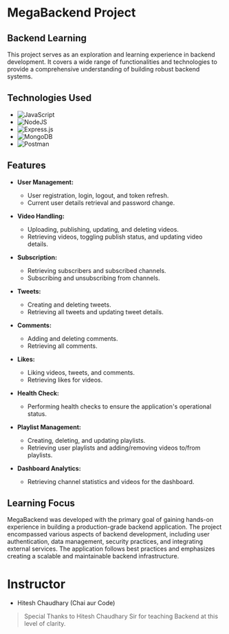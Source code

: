 

# MegaBackend Project

## Backend Learning
This project serves as an exploration and learning experience in backend development. It covers a wide range of functionalities and technologies to provide a comprehensive understanding of building robust backend systems.

## Technologies Used
- ![JavaScript](https://img.shields.io/badge/JavaScript-F7DF1E?style=for-the-badge&logo=javascript&logoColor=black)
- ![NodeJS](https://img.shields.io/badge/Node.js-43853D?style=for-the-badge&logo=node.js&logoColor=white)
- ![Express.js](https://img.shields.io/badge/Express.js-404D59?style=for-the-badge) 
- ![MongoDB](https://img.shields.io/badge/MongoDB-4EA94B?style=for-the-badge&logo=mongodb&logoColor=white)
- ![Postman](https://img.shields.io/badge/Postman-FF6C37?style=for-the-badge&logo=postman&logoColor=white)

## Features
- **User Management:**
  - User registration, login, logout, and token refresh.
  - Current user details retrieval and password change.

- **Video Handling:**
  - Uploading, publishing, updating, and deleting videos.
  - Retrieving videos, toggling publish status, and updating video details.

- **Subscription:**
  - Retrieving subscribers and subscribed channels.
  - Subscribing and unsubscribing from channels.

- **Tweets:**
  - Creating and deleting tweets.
  - Retrieving all tweets and updating tweet details.

- **Comments:**
  - Adding and deleting comments.
  - Retrieving all comments.

- **Likes:**
  - Liking videos, tweets, and comments.
  - Retrieving likes for videos.

- **Health Check:**
  - Performing health checks to ensure the application's operational status.

- **Playlist Management:**
  - Creating, deleting, and updating playlists.
  - Retrieving user playlists and adding/removing videos to/from playlists.

- **Dashboard Analytics:**
  - Retrieving channel statistics and videos for the dashboard.

## Learning Focus
MegaBackend was developed with the primary goal of gaining hands-on experience in building a production-grade backend application. The project encompassed various aspects of backend development, including user authentication, data management, security practices, and integrating external services. The application follows best practices and emphasizes creating a scalable and maintainable backend infrastructure.


# Instructor 
- Hitesh Chaudhary (Chai aur Code)
> Special Thanks to Hitesh Chaudhary Sir for teaching Backend at this level of clarity.